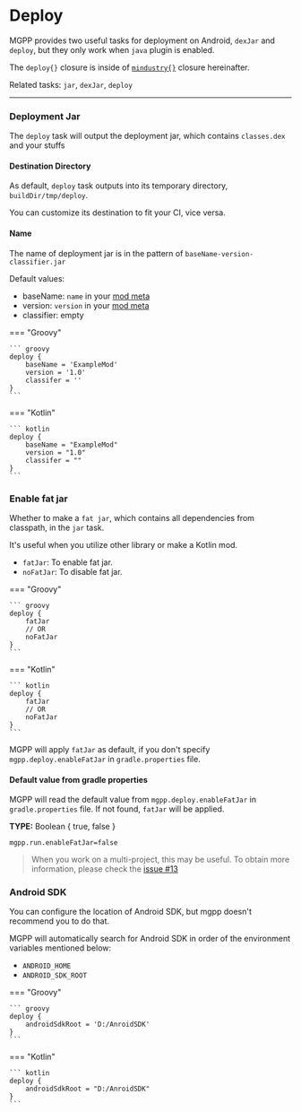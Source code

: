 # Deploy

MGPP provides two useful tasks for deployment on Android, `dexJar` and `deploy`,
but they only work when `java` plugin is enabled.

The `deploy{}` closure is inside of [`mindustry{}`](overview.md) closure hereinafter.

Related tasks: `jar`, `dexJar`, `deploy` 

___

### Deployment Jar
The `deploy` task will output the deployment jar, which contains `classes.dex` and your stuffs

#### Destination Directory
As default, `deploy` task outputs into its temporary directory, `buildDir/tmp/deploy`.

You can customize its destination to fit your CI, vice versa.

#### Name

The name of deployment jar is in the pattern of `baseName-version-classifier.jar`

Default values:

- baseName: `name` in your [mod meta](overview.md#mod-meta)
- version: `version` in your [mod meta](overview.md#mod-meta)
- classifier: empty

=== "Groovy"

    ``` groovy
    deploy {
        baseName = 'ExampleMod'
        version = '1.0'
        classifer = ''        
    }
    ```

=== "Kotlin"

    ``` kotlin
    deploy {
        baseName = "ExampleMod"
        version = "1.0"
        classifer = ""
    }
    ```

### Enable fat jar
Whether to make a `fat jar`, which contains all dependencies from classpath, in the `jar` task.

It's useful when you utilize other library or make a Kotlin mod.

- `fatJar`: To enable fat jar.
- `noFatJar`: To disable fat jar.

=== "Groovy"

    ``` groovy
    deploy {
        fatJar
        // OR
        noFatJar
    }
    ```

=== "Kotlin"

    ``` kotlin
    deploy {
        fatJar
        // OR
        noFatJar
    }
    ```
MGPP will apply `fatJar` as default,
if you don't specify `mgpp.deploy.enableFatJar` in `gradle.properties` file.

#### Default value from gradle properties
MGPP will read the default value from `mgpp.deploy.enableFatJar` in `gradle.properties` file.
If not found, `fatJar` will be applied.

**TYPE:** Boolean { true, false }

```properties
mgpp.run.enableFatJar=false
```

> When you work on a multi-project, this may be useful. 
> To obtain more information, please check the [issue #13](https://github.com/PlumyGame/mgpp/issues/13)

### Android SDK

You can configure the location of Android SDK,
but mgpp doesn't recommend you to do that.

MGPP will automatically search for Android SDK in order of the environment variables mentioned below:

- `ANDROID_HOME`
- `ANDROID_SDK_ROOT`

=== "Groovy"

    ``` groovy
    deploy {
        androidSdkRoot = 'D:/AnroidSDK'
    }
    ```

=== "Kotlin"

    ``` kotlin
    deploy {
        androidSdkRoot = "D:/AnroidSDK"
    }
    ```